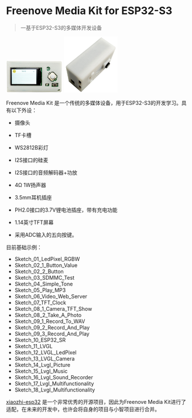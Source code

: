 # Freenove Media Kit for ESP32-S3

> 一基于ESP32-S3的多媒体开发设备

<img src="./_static/ReadMe/media-kit-mini-top.jpg" alt="media-kit-mini-top" style="zoom:15%;" />

<img src="./_static/ReadMe/media-kit-mini-sideview.jpg" alt="media-kit-mini-sideview" style="zoom:15%;" />

Freenove Media Kit 是一个传统的多媒体设备，用于ESP32-S3的开发学习。具有以下外设：

- 摄像头

- TF卡槽

- WS2812B彩灯

- I2S接口的硅麦

- I2S接口的音频解码器+功放

- 4Ω 1W扬声器

- 3.5mm耳机插座

- PH2.0接口的3.7V锂电池插座，带有充电功能

- 1.14英寸TFT屏幕

- 采用ADC输入的五向按键。

  

目前基础示例：

- Sketch_01_LedPixel_RGBW
- Sketch_02_1_Button_Value
- Sketch_02_2_Button
- Sketch_03_SDMMC_Test
- Sketch_04_Simple_Tone
- Sketch_05_Play_MP3
- Sketch_06_Video_Web_Server
- Sketch_07_TFT_Clock
- Sketch_08_1_Camera_TFT_Show
- Sketch_08_2_Take_A_Photo
- Sketch_09_1_Record_To_WAV
- Sketch_09_2_Record_And_Play
- Sketch_09_3_Record_And_Play
- Sketch_10_ESP32_SR
- Sketch_11_LVGL
- Sketch_12_LVGL_LedPixel
- Sketch_13_LVGL_Camera
- Sketch_14_Lvgl_Picture
- Sketch_15_Lvgl_Music
- Sketch_16_Lvgl_Sound_Recorder
- Sketch_17_Lvgl_Multifunctionality
- Sketch_18_Lvgl_Multifunctionality

[xiaozhi-esp32](https://github.com/78/xiaozhi-esp32) 是一个非常优秀的开源项目，因此为Freenove Media Kit进行了适配，在未来的开发中，也许会将自身的项目与小智项目进行合并。

